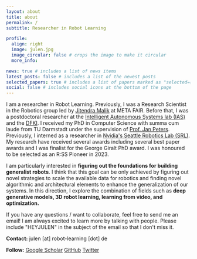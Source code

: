 ```yaml
---
layout: about
title: about
permalink: /
subtitle: Researcher in Robot Learning

profile:
  align: right
  image: julen.jpg
  image_circular: false # crops the image to make it circular
  more_info:

news: true # includes a list of news items
latest_posts: false # includes a list of the newest posts
selected_papers: true # includes a list of papers marked as "selected={true}"
social: false # includes social icons at the bottom of the page
---
```


I am a researcher in Robot Learning.
Previously, I was a Research Scientist in the Robotics group led by [Jitendra Malik](https://people.eecs.berkeley.edu/~malik/) at META FAIR.
Before that, I was a postdoctoral researcher at the [Intelligent Autonomous Systems lab (IAS)](https://www.ias.informatik.tu-darmstadt.de/) and the [DFKI](https://www.dfki.de/en/web/).
I received my PhD in Computer Science with summa cum laude from TU Darmstadt under the supervision of [Prof. Jan Peters](https://www.ias.informatik.tu-darmstadt.de/Member/JanPeters).
Previously, I interned as a researcher in [Nvidia's Seattle Robotics Lab (SRL)](https://research.nvidia.com/labs/srl/).
My research have received several awards including several best paper awards and I was finalist for the George Giralt PhD award.
I was honoured to be selected as an R:SS Pioneer in 2023.

I am particularly interested in **figuring out the foundations for building generalist robots**. I think that this goal can be only achieved by figuring out novel strategies to scale the available data for robotics and finding novel algorithmic and architectural elements to enhance the generalization of our systems. In this direction, I explore the combination of fields such as **deep generative models, 3D robot learning, learning from video, and optimization.**


If you have any questions / want to collaborate, feel free to send me an email! I am always excited to learn more by talking with people. Please include "HEYJULEN" in the subject of the email so that I don't miss it.

**Contact:** julen [at] robot-learning [dot] de

**Follow:**
[Google Scholar](https://scholar.google.com/citations?user=lx5qencAAAAJ&hl)
[GitHub](https://github.com/robotgradient)
[Twitter](https://twitter.com/robotgradient)

